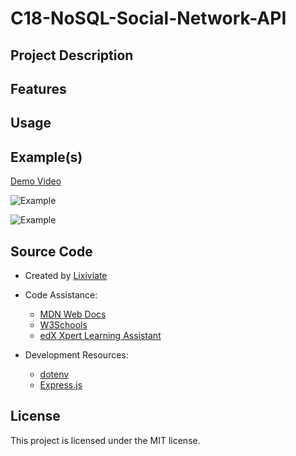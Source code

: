 # C18-NoSQL-Social-Network-API

## Project Description

## Features

## Usage

## Example(s)

[Demo Video]()

![Example](./images/Example1.png)

![Example](./images/Example2.png)

## Source Code

- Created by [Lixiviate](https://github.com/Lixiviate)

- Code Assistance:

  - [MDN Web Docs](https://developer.mozilla.org/en-US/)
  - [W3Schools](https://www.w3schools.com/)
  - [edX Xpert Learning Assistant](https://www.edx.org/)

- Development Resources:

  - [dotenv](https://www.npmjs.com/package/dotenv)
  - [Express.js](https://www.npmjs.com/package/express)

## License

This project is licensed under the MIT license.
